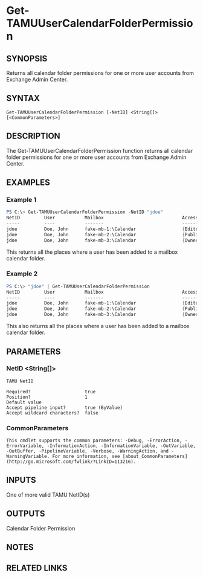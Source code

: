 # Get-TAMUUserCalendarFolderPermission

## SYNOPSIS

Returns all calendar folder permissions for one or more user accounts from Exchange Admin Center.

## SYNTAX

```
Get-TAMUUserCalendarFolderPermission [-NetID] <String[]> [<CommonParameters>]
```

## DESCRIPTION

The Get-TAMUUserCalendarFolderPermission function returns all calendar folder permissions for one or more user accounts from Exchange Admin Center.

## EXAMPLES

### Example 1
```powershell
PS C:\> Get-TAMUUserCalendarFolderPermission -NetID "jdoe"
NetID         User           Mailbox                             AccessRights
-----         ----           -------                             ------------
jdoe          Doe, John      fake-mb-1:\Calendar                 {Editor}
jdoe          Doe, John      fake-mb-2:\Calendar                 {PublishingEditor}
jdoe          Doe, John      fake-mb-3:\Calendar                 {Owner}
```

This returns all the places where a user has been added to a mailbox calendar folder.

### Example 2
```powershell
PS C:\> "jdoe" | Get-TAMUUserCalendarFolderPermission
NetID         User           Mailbox                             AccessRights
-----         ----           -------                             ------------
jdoe          Doe, John      fake-mb-1:\Calendar                 {Editor}
jdoe          Doe, John      fake-mb-2:\Calendar                 {PublishingEditor}
jdoe          Doe, John      fake-mb-3:\Calendar                 {Owner}
```

This also returns all the places where a user has been added to a mailbox calendar folder.

## PARAMETERS

### NetID <String[]>

    TAMU NetID

    Required?                    true
    Position?                    1
    Default value
    Accept pipeline input?       true (ByValue)
    Accept wildcard characters?  false

### CommonParameters

    This cmdlet supports the common parameters: -Debug, -ErrorAction, -ErrorVariable, -InformationAction, -InformationVariable, -OutVariable, -OutBuffer, -PipelineVariable, -Verbose, -WarningAction, and -WarningVariable. For more information, see [about_CommonParameters](http://go.microsoft.com/fwlink/?LinkID=113216).

## INPUTS

One of more valid TAMU NetID(s)

## OUTPUTS

Calendar Folder Permission

## NOTES

## RELATED LINKS

